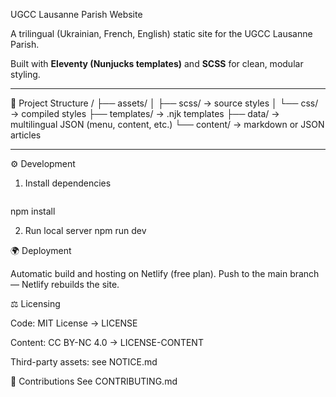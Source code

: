 UGCC Lausanne Parish Website

A trilingual (Ukrainian, French, English) static site for the UGCC Lausanne Parish.

Built with **Eleventy (Nunjucks templates)** and **SCSS** for clean, modular styling.

---

🧱 Project Structure
/
├── assets/
│ ├── scss/ → source styles
│ └── css/ → compiled styles
├── templates/ → .njk templates
├── data/ → multilingual JSON (menu, content, etc.)
└── content/ → markdown or JSON articles

---

⚙️ Development

1. Install dependencies  
   ```bash
  npm install

2. Run local server
  npm run dev

🌍 Deployment

Automatic build and hosting on Netlify (free plan).
Push to the main branch — Netlify rebuilds the site.

⚖️ Licensing

Code: MIT License → LICENSE

Content: CC BY-NC 4.0 → LICENSE-CONTENT

Third-party assets: see NOTICE.md

🤝 Contributions
See CONTRIBUTING.md
